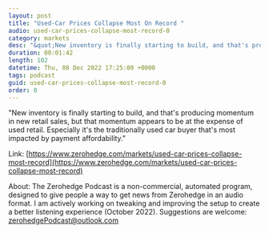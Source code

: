 ```yaml
---
layout: post
title: "Used-Car Prices Collapse Most On Record "
audio: used-car-prices-collapse-most-record-0
category: markets
desc: "&quot;New inventory is finally starting to build, and that's producing momentum in new retail sales, but that momentum appears to be at the expense of used retail. Especially it's the traditionally used car buyer that's most impacted by payment affordability.&quot; "
duration: 00:01:42
length: 102
datetime: Thu, 08 Dec 2022 17:25:00 +0000
tags: podcast
guid: used-car-prices-collapse-most-record-0
order: 0
---
```

&quot;New inventory is finally starting to build, and that's producing momentum in new retail sales, but that momentum appears to be at the expense of used retail. Especially it's the traditionally used car buyer that's most impacted by payment affordability.&quot; 

Link: [https://www.zerohedge.com/markets/used-car-prices-collapse-most-record](https://www.zerohedge.com/markets/used-car-prices-collapse-most-record)

About: The Zerohedge Podcast is a non-commercial, automated program, designed to give people a way to get news from Zerohedge in an audio format.  I am actively working on tweaking and improving the setup to create a better listening experience (October 2022).  Suggestions are welcome: [zerohedgePodcast@outlook.com](mailto:zerohedgePodcast@outlook.com)